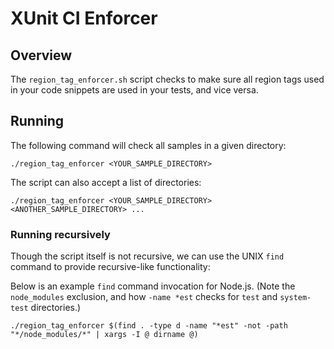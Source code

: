 # XUnit CI Enforcer

## Overview
The `region_tag_enforcer.sh` script checks to make sure all region tags used in your code snippets are used in your tests, and vice versa.

## Running
The following command will check all samples in a given directory:

```
./region_tag_enforcer <YOUR_SAMPLE_DIRECTORY>
```

The script can also accept a list of directories:

```
./region_tag_enforcer <YOUR_SAMPLE_DIRECTORY> <ANOTHER_SAMPLE_DIRECTORY> ...
```

### Running recursively
Though the script itself is not recursive, we can use the UNIX `find` command to provide recursive-like functionality:

Below is an example `find` command invocation for Node.js. (Note the `node_modules` exclusion, and how `-name *est` checks for `test` and `system-test` directories.)

```
./region_tag_enforcer $(find . -type d -name "*est" -not -path "*/node_modules/*" | xargs -I @ dirname @)
```
